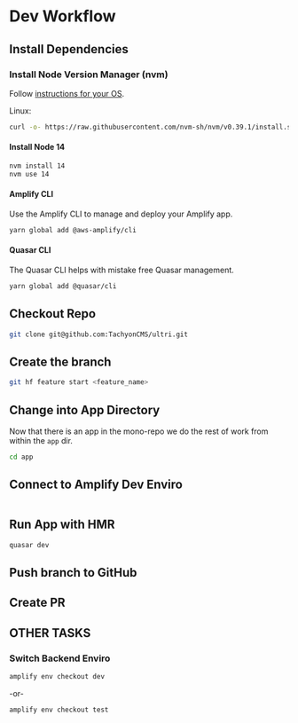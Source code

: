 # Dev Workflow

## Install Dependencies

### Install Node Version Manager (nvm)

Follow [instructions for your OS](https://github.com/nvm-sh/nvm#installing-and-updating).

Linux:

```sh
curl -o- https://raw.githubusercontent.com/nvm-sh/nvm/v0.39.1/install.sh | bash
```

#### Install Node 14

```sh
nvm install 14
nvm use 14
```

#### Amplify CLI

Use the Amplify CLI to manage and deploy your Amplify app.

```sh
yarn global add @aws-amplify/cli
```

#### Quasar CLI

The Quasar CLI helps with mistake free Quasar management.

```sh
yarn global add @quasar/cli
```

## Checkout Repo

```sh
git clone git@github.com:TachyonCMS/ultri.git
```

## Create the branch

```sh
git hf feature start <feature_name>
```
## Change into App Directory

Now that there is an app in the mono-repo we do the rest of work from within the `app` dir.

```sh
cd app
```

## Connect to Amplify Dev Enviro

```sh

```

## Run App with HMR

```sh
quasar dev
```

## Push branch to GitHub

## Create PR


## OTHER TASKS

### Switch Backend Enviro

```sh
amplify env checkout dev
```

-or-

```sh
amplify env checkout test
```